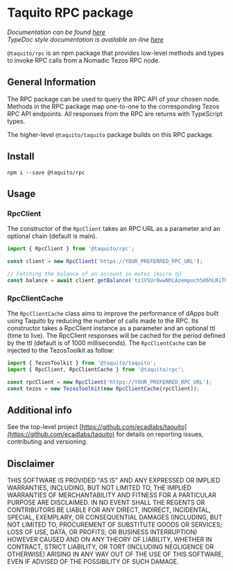 # Taquito RPC package
*Documentation can be found [here](https://tezostaquito.io/docs/rpc_package)*  
*TypeDoc style documentation is available on-line [here](https://tezostaquito.io/typedoc/modules/_taquito_rpc.html)*

`@taquito/rpc` is an npm package that provides low-level methods and types to invoke RPC calls from a Nomadic Tezos RPC node.

## General Information

The RPC package can be used to query the RPC API of your chosen node. Methods in the RPC package map one-to-one to the corresponding Tezos RPC API endpoints. All responses from the RPC are returns with TypeScript types.

The higher-level `@taquito/taquito` package builds on this RPC package.

## Install

```
npm i --save @taquito/rpc
```

## Usage
### RpcClient

The constructor of the `RpcClient` takes an RPC URL as a parameter and an optional chain (default is main).

```ts
import { RpcClient } from '@taquito/rpc';

const client = new RpcClient('https://YOUR_PREFERRED_RPC_URL');

// Fetching the balance of an account in mutez (micro ꜩ)
const balance = await client.getBalance('tz1VSUr8wwNhLAzempoch5d6hLRiTh8Cjcjb');
```

### RpcClientCache

The `RpcClientCache` class aims to improve the performance of dApps built using Taquito by reducing the number of calls made to the RPC. Its constructor takes a RpcClient instance as a parameter and an optional ttl (time to live). The RpcClient responses will be cached for the period defined by the ttl (default is of 1000 milliseconds). The `RpcClientCache` can be injected to the TezosToolkit as follow:

```ts
import { TezosToolkit } from '@taquito/taquito';
import { RpcClient, RpcClientCache } from '@taquito/rpc';

const rpcClient = new RpcClient('https://YOUR_PREFERRED_RPC_URL');
const tezos = new TezosToolkit(new RpcClientCache(rpcClient));
```
## Additional info

See the top-level project [https://github.com/ecadlabs/taquito](https://github.com/ecadlabs/taquito) for details on reporting issues, contributing and versioning.

## Disclaimer

THIS SOFTWARE IS PROVIDED "AS IS" AND ANY EXPRESSED OR IMPLIED WARRANTIES, INCLUDING, BUT NOT LIMITED TO, THE IMPLIED WARRANTIES OF MERCHANTABILITY AND FITNESS FOR A PARTICULAR PURPOSE ARE DISCLAIMED. IN NO EVENT SHALL THE REGENTS OR CONTRIBUTORS BE LIABLE FOR ANY DIRECT, INDIRECT, INCIDENTAL, SPECIAL, EXEMPLARY, OR CONSEQUENTIAL DAMAGES (INCLUDING, BUT NOT LIMITED TO, PROCUREMENT OF SUBSTITUTE GOODS OR SERVICES; LOSS OF USE, DATA, OR PROFITS; OR BUSINESS INTERRUPTION) HOWEVER CAUSED AND ON ANY THEORY OF LIABILITY, WHETHER IN CONTRACT, STRICT LIABILITY, OR TORT (INCLUDING NEGLIGENCE OR OTHERWISE) ARISING IN ANY WAY OUT OF THE USE OF THIS SOFTWARE, EVEN IF ADVISED OF THE POSSIBILITY OF SUCH DAMAGE.
